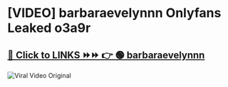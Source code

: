 
 # [VIDEO] barbaraevelynnn Onlyfans Leaked o3a9r

## <h2><a href="https://clipsfans.com/barbaraevelynnn&ref=git">🔗 Click to LINKS ⏩⏩ 👉 🟢 barbaraevelynnn </a></h2>

<a href="https://clipsfans.com/barbaraevelynnn&ref=git" rel="nofollow" data-target="animated-image.originalLink"><img src="https://i.ibb.co.com/xMMVF88/686577567.gif" alt="Viral Video Original" style="max-width: 100%; display: inline-block;" data-target="animated-image.originalImage"></a>

